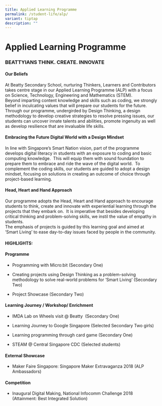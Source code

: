 ```yaml
---
title: Applied Learning Programme
permalink: /student-life/alp/
variant: tiptap
description: ""
---
```

<h1><strong>Applied Learning Programme</strong></h1>
<h3><strong>BEATTYIANS THINK. CREATE. INNOVATE</strong></h3>
<h4><strong>Our Beliefs</strong></h4>
<p>At Beatty Secondary School, nurturing Thinkers, Learners and Contributors
takes centre stage in our Applied Learning Programme (ALP) with a focus
on Science, Technology, Engineering and Mathematics (STEM).
<br>Beyond imparting content knowledge and skills such as coding, we strongly
belief in inculcating values that will prepare our students for the future.
Through our programme, undergirded by Design Thinking, a design methodology
to develop creative strategies to resolve pressing issues, our students
can uncover innate talents and abilities, promote ingenuity as well as
develop resilience that are invaluable life skills.</p>
<h4><strong>Embracing the Future Digital World with a Design Mindset</strong></h4>
<p>In line with Singapore’s Smart Nation vision, part of the programme develops
digital literacy in students with an exposure to coding and basic computing
knowledge.&nbsp; This will equip them with sound foundation to prepare
them to embrace and ride the wave of the digital world.&nbsp; To complement
the coding skills, our students are guided to adopt a design mindset, focusing
on solutions in creating an outcome of choice through project-based learning.</p>
<h4><strong>Head, Heart and Hand Approach</strong></h4>
<p>Our programme adopts the Head, Heart and Hand approach to encourage students
to think, create and innovate with experiential learning through the projects
that they embark on.&nbsp; It is imperative that besides developing critical
thinking and problem-solving skills, we instil the value of empathy in
students.
<br>The emphasis of projects is guided by this learning goal and aimed at
‘Smart Living’ to ease day-to-day issues faced by people in the community.</p>
<h4><strong>HIGHLIGHTS:</strong></h4>
<h4><strong>Programme</strong></h4>
<ul data-tight="true" class="tight">
<li>
<p>Programming with Micro:bit (Secondary One)&nbsp;</p>
</li>
<li>
<p>Creating projects using Design Thinking as a problem-solving methodology
to solve real-world problems for ‘Smart Living’ (Secondary Two)</p>
</li>
<li>
<p>Project Showcase (Secondary Two)</p>
</li>
</ul>
<h4><strong>Learning Journey / Workshop/ Enrichment</strong></h4>
<ul data-tight="true" class="tight">
<li>
<p>IMDA Lab on Wheels visit @ Beatty&nbsp; (Secondary One)</p>
</li>
<li>
<p>Learning Journey to Google Singapore (Selected Secondary Two girls)</p>
</li>
<li>
<p>Learning programming through card game (Secondary One)</p>
</li>
<li>
<p>STEAM @ Central Singapore CDC (Selected students)</p>
</li>
</ul>
<h4><strong>External Showcase</strong></h4>
<ul data-tight="true" class="tight">
<li>
<p>Maker Faire Singapore: Singapore Maker Extravaganza 2018 (ALP Ambassadors)</p>
</li>
</ul>
<h4><strong>Competition</strong></h4>
<ul data-tight="true" class="tight">
<li>
<p>Inaugural Digital Making, National Infocomm Challenge 2018
<br>(Attainment: Best Integrated Solution)</p>
</li>
</ul>
<p></p>
